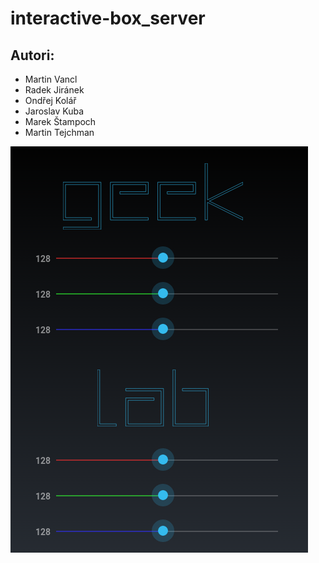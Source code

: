 # interactive-box_server

## Autori:
* Martin Vancl 
* Radek Jiránek 
* Ondřej Kolář
* Jaroslav Kuba
* Marek Štampoch
* Martin Tejchman


![Ukazka](https://raw.githubusercontent.com/GXGJicin/interactive-box_server/master/screenshot.png)


